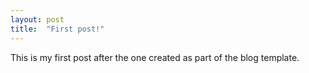 ```yaml
---
layout: post
title:  "First post!"
---
```

This is my first post after the one created as part of the blog template.
